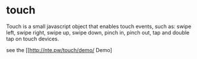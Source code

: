 touch
=====

Touch is a small javascript object that enables touch events, such as: swipe left, swipe right, swipe up, swipe down,  pinch in, pinch out, tap and double tap on touch devices.

see the [[http://nte.pw/touch/demo/ Demo]
